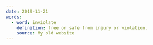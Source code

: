 ```yaml
---
date: 2019-11-21
words:
  - word: inviolate
    definition: free or safe from injury or violation.
    source: My old website
---
```

